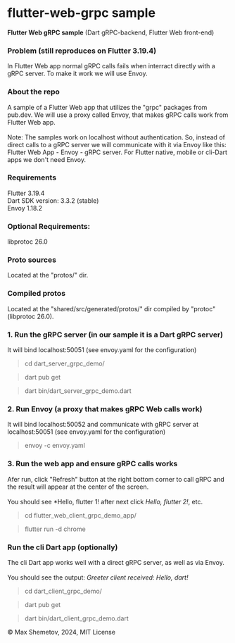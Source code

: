 # flutter-web-grpc sample

<b>Flutter Web gRPC sample</b> (Dart gRPC-backend, Flutter Web front-end)

<h3>Problem (still reproduces on Flutter 3.19.4)</h3>
In Flutter Web app normal gRPC calls fails when interract directly with a gRPC server. To make it work we will use Envoy.

<h3>About the repo</h3>
A sample of a Flutter Web app that utilizes the "grpc" packages from pub.dev.
We will use a proxy called Envoy, that makes gRPC calls work from Flutter Web app.
<br/><br/>
Note: The samples work on localhost without authentication.
So, instead of direct calls to a gRPC server we will communicate with it via Envoy like this: Flutter Web App - Envoy - gRPC server. For Flutter native, mobile or cli-Dart apps we don't need Envoy.

<h3>Requirements</h3>
Flutter 3.19.4<br/>
Dart SDK version: 3.3.2 (stable)<br/>
Envoy 1.18.2<br/>

<h3>Optional Requirements:</h3>
libprotoc 26.0

### Proto sources
Located at the "protos/" dir.

### Compiled protos
Located at the "shared/src/generated/protos/" dir compiled by "protoc" (libprotoc 26.0).

<h3>1. Run the gRPC server (in our sample it is a Dart gRPC server)</h3>

It will bind localhost:50051 (see envoy.yaml for the configuration)

> cd dart_server_grpc_demo/

> dart pub get

> dart bin/dart_server_grpc_demo.dart

<h3>2. Run Envoy (a proxy that makes gRPC Web calls work)</h3>

It will bind localhost:50052 and communicate with gRPC server at localhost:50051 (see envoy.yaml for the configuration)

> envoy -c envoy.yaml

<h3>3. Run the web app and ensure gRPC calls works</h3>

Afer run, click "Refresh" button at the right bottom corner to call gRPC and the result will appear at the center of the screen.
<br/><br/>
You should see *Hello, flutter 1! after next click *Hello, flutter 2!*, etc.

> cd flutter_web_client_grpc_demo_app/

> flutter run -d chrome

<h3>Run the cli Dart app (optionally)</h3>

The cli Dart app works well with a direct gRPC server, as well as via Envoy.
<br/><br/>
You should see the output: *Greeter client received: Hello, dart!*

> cd dart_client_grpc_demo/

> dart pub get

> dart bin/dart_client_grpc_demo.dart


© Max Shemetov, 2024, MIT License
